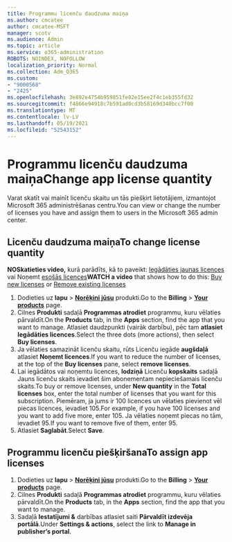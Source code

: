 ```yaml
---
title: Programmu licenču daudzuma maiņa
ms.author: cmcatee
author: cmcatee-MSFT
manager: scotv
ms.audience: Admin
ms.topic: article
ms.service: o365-administration
ROBOTS: NOINDEX, NOFOLLOW
localization_priority: Normal
ms.collection: Adm_O365
ms.custom:
- "9000568"
- "2425"
ms.openlocfilehash: 3e892e4754b959851fe82e15ee2f4c1eb355fd32
ms.sourcegitcommit: f4866e94918c7b591ad0cd3b58169d340bcc7f00
ms.translationtype: MT
ms.contentlocale: lv-LV
ms.lasthandoff: 05/19/2021
ms.locfileid: "52543152"
---
```

# <a name="change-app-license-quantity"></a><span data-ttu-id="952d6-102">Programmu licenču daudzuma maiņa</span><span class="sxs-lookup"><span data-stu-id="952d6-102">Change app license quantity</span></span>

<span data-ttu-id="952d6-103">Varat skatīt vai mainīt licenču skaitu un tās piešķirt lietotājiem, izmantojot Microsoft 365 administrēšanas centru.</span><span class="sxs-lookup"><span data-stu-id="952d6-103">You can view or change the number of licenses you have and assign them to users in the Microsoft 365 admin center.</span></span>

## <a name="to-change-license-quantity"></a><span data-ttu-id="952d6-104">Licenču daudzuma maiņa</span><span class="sxs-lookup"><span data-stu-id="952d6-104">To change license quantity</span></span>

<span data-ttu-id="952d6-105">**NOSkatieties video,** kurā parādīts, kā to paveikt: [Iegādāties jaunas licences](https://go.microsoft.com/fwlink/p/?linkid=2154857) vai Noņemt [esošās licences](https://go.microsoft.com/fwlink/p/?linkid=2154938)</span><span class="sxs-lookup"><span data-stu-id="952d6-105">**WATCH a video** that shows how to do this: [Buy new licenses](https://go.microsoft.com/fwlink/p/?linkid=2154857) or [Remove existing licenses](https://go.microsoft.com/fwlink/p/?linkid=2154938)</span></span>

1. <span data-ttu-id="952d6-106">Dodieties uz **lapu**  >  **[Norēķini jūsu](https://go.microsoft.com/fwlink/p/?linkid=842054)** produkti.</span><span class="sxs-lookup"><span data-stu-id="952d6-106">Go to the **Billing** > **[Your products](https://go.microsoft.com/fwlink/p/?linkid=842054)** page.</span></span>
2. <span data-ttu-id="952d6-107">Cilnes **Produkti** sadaļā **Programmas atrodiet** programmu, kuru vēlaties pārvaldīt.</span><span class="sxs-lookup"><span data-stu-id="952d6-107">On the **Products** tab, in the **Apps** section, find the app that you want to manage.</span></span> <span data-ttu-id="952d6-108">Atlasiet daudzpunkti (vairāk darbību), pēc tam **atlasiet Iegādāties licences**.</span><span class="sxs-lookup"><span data-stu-id="952d6-108">Select the three dots (more actions), then select **Buy licenses**.</span></span>
3. <span data-ttu-id="952d6-109">Ja vēlaties samazināt licenču skaitu, rūts Licenču iegāde **augšdaļā** atlasiet **Noņemt licences**.</span><span class="sxs-lookup"><span data-stu-id="952d6-109">If you want to reduce the number of licenses, at the top of the **Buy licenses** pane, select **remove licenses**.</span></span>
4. <span data-ttu-id="952d6-110">Lai iegādātos vai noņemtu licences, **lodziņā** Licenču **kopskaits** sadaļā Jauns licenču skaits ievadiet šim abonementam nepieciešamais licenču skaits.</span><span class="sxs-lookup"><span data-stu-id="952d6-110">To buy or remove licenses, under **New quantity** in the **Total licenses** box, enter the total number of licenses that you want for this subscription.</span></span> <span data-ttu-id="952d6-111">Piemēram, ja jums ir 100 licences un vēlaties pievienot vēl piecas licences, ievadiet 105.</span><span class="sxs-lookup"><span data-stu-id="952d6-111">For example, if you have 100 licenses and you want to add five more, enter 105.</span></span> <span data-ttu-id="952d6-112">Ja vēlaties noņemt piecas no tām, ievadiet 95.</span><span class="sxs-lookup"><span data-stu-id="952d6-112">If you want to remove five of them, enter 95.</span></span>
5. <span data-ttu-id="952d6-113">Atlasiet **Saglabāt**.</span><span class="sxs-lookup"><span data-stu-id="952d6-113">Select **Save**.</span></span>

## <a name="to-assign-app-licenses"></a><span data-ttu-id="952d6-114">Programmu licenču piešķiršana</span><span class="sxs-lookup"><span data-stu-id="952d6-114">To assign app licenses</span></span>

1. <span data-ttu-id="952d6-115">Dodieties uz **lapu**  >  **[Norēķini jūsu](https://go.microsoft.com/fwlink/p/?linkid=842054)** produkti.</span><span class="sxs-lookup"><span data-stu-id="952d6-115">Go to the **Billing** > **[Your products](https://go.microsoft.com/fwlink/p/?linkid=842054)** page.</span></span>
2. <span data-ttu-id="952d6-116">Cilnes **Produkti** sadaļā **Programmas atrodiet** programmu, kuru vēlaties pārvaldīt.</span><span class="sxs-lookup"><span data-stu-id="952d6-116">On the **Products** tab, in the **Apps** section, find the app that you want to manage.</span></span>
3. <span data-ttu-id="952d6-117">Sadaļā **Iestatījumi &** darbības atlasiet saiti **Pārvaldīt izdevēja portālā**.</span><span class="sxs-lookup"><span data-stu-id="952d6-117">Under **Settings & actions**, select the link to **Manage in publisher’s portal**.</span></span>